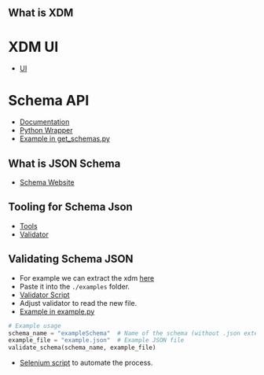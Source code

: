 ## What is XDM

# XDM UI

- [UI](https://experience.adobe.com/#/@mohrstadeemeaptrsdb/sname:prod/platform/schema/browse?initialLoad=false&limit=50&page=1&sortDescending=1&sortField=lastModifiedDate)

# Schema API

- [Documentation](https://developer.adobe.com/experience-platform-apis/references/schema-registry/)
- [Python Wrapper](https://github.com/adobe/aepp)
- [Example in get_schemas.py](./get_schemas.py)

## What is JSON Schema

- [Schema Website](https://json-schema.org/)

## Tooling for Schema Json

- [Tools](https://json-schema.org/tools?query=&sortBy=name&sortOrder=ascending&groupBy=toolingTypes&licenses=&languages=&drafts=&toolingTypes=&environments=)
- [Validator](https://github.com/python-jsonschema/jsonschema)

## Validating Schema JSON

- For example we can extract the xdm [here](https://adobestore.com/-Escape-artist-tee-Art-by-Sam-Wilde-P1346.aspx)
- Paste it into the `./examples` folder.
- [Validator Script](./validator.py)
- Adjust validator to read the new file.
- [Example in example.py](./example.py)

```PYTHON
# Example usage
schema_name = "exampleSchema"  # Name of the schema (without .json extension)
example_file = "example.json"  # Example JSON file
validate_schema(schema_name, example_file)
```

- [Selenium script](./sel.py) to automate the process.
